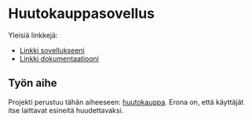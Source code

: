 # Huutokauppasovellus

Yleisiä linkkejä:

* [Linkki sovellukseeni](http://henniska.users.cs.helsinki.fi/huutokauppa/)
* [Linkki dokumentaatiooni](https://github.com/henniska/Tsoha-Bootstrap/blob/master/doc/Huutokauppa%20dokumentaatio.pdf)

## Työn aihe

Projekti perustuu tähän aiheeseen: [huutokauppa](http://advancedkittenry.github.io/suunnittelu_ja_tyoymparisto/aiheet/Huutokauppa.html). Erona on, että käyttäjät itse laittavat esineitä huudettavaksi. 
